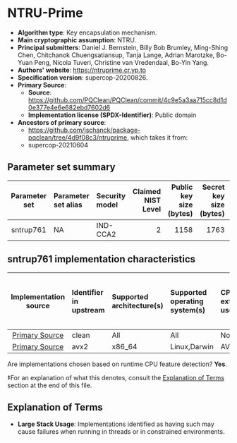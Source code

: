 # NTRU-Prime

- **Algorithm type**: Key encapsulation mechanism.
- **Main cryptographic assumption**: NTRU.
- **Principal submitters**: Daniel J. Bernstein, Billy Bob Brumley, Ming-Shing Chen, Chitchanok Chuengsatiansup, Tanja Lange, Adrian Marotzke, Bo-Yuan Peng, Nicola Tuveri, Christine van Vredendaal, Bo-Yin Yang.
- **Authors' website**: https://ntruprime.cr.yp.to
- **Specification version**: supercop-20200826.
- **Primary Source**<a name="primary-source"></a>:
  - **Source**: https://github.com/PQClean/PQClean/commit/4c9e5a3aa715cc8d1d0e377e4e6e682ebd7602d6
  - **Implementation license (SPDX-Identifier)**: Public domain
- **Ancestors of primary source**:
  - https://github.com/jschanck/package-pqclean/tree/4d9f08c3/ntruprime, which takes it from:
  - supercop-20210604

## Parameter set summary

|  Parameter set  | Parameter set alias   | Security model   |   Claimed NIST Level |   Public key size (bytes) |   Secret key size (bytes) |   Ciphertext size (bytes) |   Shared secret size (bytes) | Keypair coins (bytes)   |
|:---------------:|:----------------------|:-----------------|---------------------:|--------------------------:|--------------------------:|--------------------------:|-----------------------------:|:------------------------|
|    sntrup761    | NA                    | IND-CCA2         |                    2 |                      1158 |                      1763 |                      1039 |                           32 | NA                      |

## sntrup761 implementation characteristics

|       Implementation source       | Identifier in upstream   | Supported architecture(s)   | Supported operating system(s)   | CPU extension(s) used   | No branching-on-secrets claimed?   | No branching-on-secrets checked by valgrind?   | Large stack usage?‡   |
|:---------------------------------:|:-------------------------|:----------------------------|:--------------------------------|:------------------------|:-----------------------------------|:-----------------------------------------------|:----------------------|
| [Primary Source](#primary-source) | clean                    | All                         | All                             | None                    | True                               | True                                           | False                 |
| [Primary Source](#primary-source) | avx2                     | x86\_64                     | Linux,Darwin                    | AVX2                    | False                              | True                                           | False                 |

Are implementations chosen based on runtime CPU feature detection? **Yes**.

 ‡For an explanation of what this denotes, consult the [Explanation of Terms](#explanation-of-terms) section at the end of this file.

## Explanation of Terms

- **Large Stack Usage**: Implementations identified as having such may cause failures when running in threads or in constrained environments.